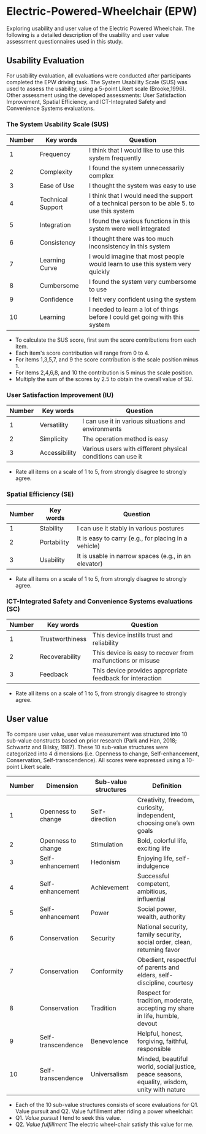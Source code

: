 # Electric-Powered-Wheelchair (EPW)
Exploring usability and user value of the Electric Powered Wheelchair. 
The following is a detailed description of the usability and user value assessment questionnaires used in this study.

## Usability Evaluation
For usability evaluation, all evaluations were conducted after participants completed the EPW driving task.
The System Usability Scale (SUS) was used to assess the usability, using a 5-point Likert scale (Brooke,1996).
Other assessment using the developed assessments: User Satisfaction Improvement, Spatial Efficiency, and ICT-Integrated Safety and Convenience Systems evaluations.

### The System Usability Scale (SUS)
|Number|Key words|Question|
|-----|-----|-----|
|1|Frequency|I think that I would like to use this system frequently|
|2|Complexity|I found the system unnecessarily complex|
|3|Ease of Use|I thought the system was easy to use|
|4|Technical Support|I think that I would need the support of a technical person to be able 5. to use this system|
|5|Integration|I found the various functions in this system were well integrated|
|6|Consistency|I thought there was too much inconsistency in this system|
|7|Learning Curve|I would imagine that most people would learn to use this system very quickly|
|8|Cumbersome|I found the system very cumbersome to use|
|9|Confidence|I felt very confident using the system|
|10|Learning|I needed to learn a lot of things before I could get going with this system|
* To calculate the SUS score, first sum the score contributions from each item.
* Each item's score contribution will range from 0 to 4.
* For items 1,3,5,7, and 9 the score contribution is the scale position minus 1.
* For items 2,4,6,8, and 10 the contribution is 5 minus the scale position.
* Multiply the sum of the scores by 2.5 to obtain the overall value of SU.

### User Satisfaction Improvement (IU)
|Number|Key words|Question|
|-----|-----|-----|
|1|Versatility|I can use it in various situations and environments|
|2|Simplicity|The operation method is easy|
|3|Accessibility|Various users with different physical conditions can use it|
* Rate all items on a scale of 1 to 5, from strongly disagree to strongly agree.

### Spatial Efficiency (SE)
|Number|Key words|Question|
|-----|-----|-----|
|1|Stability|I can use it stably in various postures|
|2|Portability|It is easy to carry (e.g., for placing in a vehicle)|
|3|Usability|It is usable in narrow spaces (e.g., in an elevator)|
* Rate all items on a scale of 1 to 5, from strongly disagree to strongly agree.

### ICT-Integrated Safety and Convenience Systems evaluations (SC)
|Number|Key words|Question|
|-----|-----|-----|
|1|Trustworthiness|This device instills trust and reliability|
|2|Recoverability|This device is easy to recover from malfunctions or misuse|
|3|Feedback|This device provides appropriate feedback for interaction|
* Rate all items on a scale of 1 to 5, from strongly disagree to strongly agree.


## User value
To compare user value, user value measurement was structured into 10 sub-value constructs based on prior research (Park and Han, 2018; Schwartz and Bilsky, 1987).
These 10 sub-value structures were categorized into 4 dimensions (i.e. Openness to change, Self-enhancement, Conservation, Self-transcendence).
All scores were expressed using a 10-point Likert scale.

|Number|Dimension|Sub-value structures|Definition|
|-----|-----|-----|-----|
|1|Openness to change|Self-direction|Creativity, freedom, curiosity, independent, choosing one’s own goals|
|2|Openness to change|Stimulation|Bold, colorful life, exciting life|
|3|Self-enhancement|Hedonism|Enjoying life, self-indulgence|
|4|Self-enhancement|Achievement|Successful competent, ambitious, influential|
|5|Self-enhancement|Power|Social power, wealth, authority|
|6|Conservation|Security|National security, family security, social order, clean, returning favor|
|7|Conservation|Conformity|Obedient, respectful of parents and elders, self-discipline, courtesy|
|8|Conservation|Tradition|Respect for tradition, moderate, accepting my share in life, humble, devout|
|9|Self-transcendence|Benevolence|Helpful, honest, forgiving, faithful, responsible|
|10|Self-transcendence|Universalism|Minded, beautiful world, social justice, peace seasons, equality, wisdom, unity with nature|

* Each of the 10 sub-value structures consists of score evaluations for Q1. Value pursuit and Q2. Value fulfillment after riding a power wheelchair.
* Q1. *Value pursuit* I tend to seek this value. 
* Q2. *Value fulfillment* The electric wheel-chair satisfy this value for me. 


